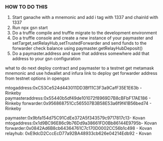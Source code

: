 ### HOW TO DO THIS

1. Start ganache with a mnemonic and add i tag with 1337 and chainId with 1337
2. Run npx gsn start
3. Do a truffle compile and truffle migrate to the development environment
4. Do a truffle console and create a new instance of your paymaster and setTarget,setRelayHub,setTrustedForwarder and send funds to the forwarder check balance using paymaster.getRelayHubDeposit()
5. Do a paymaster.address and save that address somewhere add that address to your gsn configuration

what to do next deploy contract and paymaster to a testnet
get metamask mnemonic and use hdwallet and infura link to deploy get forwarder address from testnet options in opengsn

mtogaddress:0xC53Ce524d443011DD3Bf11C3F3a9CafF35E1E63b - Rinkeby
paymasteraddress:0x55440b5df49de101072f8969D7B8cBFbF17AE186 - Rinkeby
forwarder:0x956868751Cc565507B3B58E53a6f9f41B56bed74 - Rinkeby

paymaster:0x9bfa154d75C91CdEe372A5f343579c9717817c13- Kovan
mtogaddress:0x1d9BC96E86c9b76Dd9a38661FD0Bb86144E9795b- Kovan
forwarder:0x0842Ad6B8cb64364761C7c170D0002CC56b1c498 - Kovan\
relayhub: 0xE9dcD2CccEcD77a92BA48933cb626e04214Edb92 - Kovan
